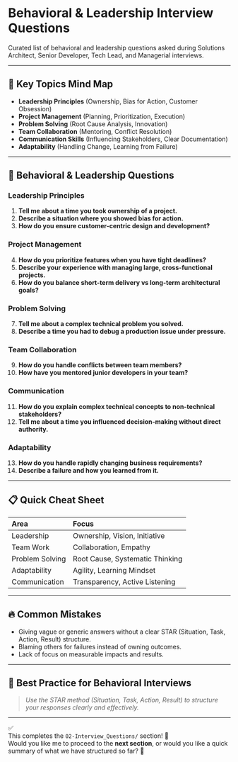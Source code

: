 # Behavioral & Leadership Interview Questions

Curated list of behavioral and leadership questions asked during Solutions Architect, Senior Developer, Tech Lead, and Managerial interviews.

---

## 🧠 Key Topics Mind Map

- **Leadership Principles** (Ownership, Bias for Action, Customer Obsession)
- **Project Management** (Planning, Prioritization, Execution)
- **Problem Solving** (Root Cause Analysis, Innovation)
- **Team Collaboration** (Mentoring, Conflict Resolution)
- **Communication Skills** (Influencing Stakeholders, Clear Documentation)
- **Adaptability** (Handling Change, Learning from Failure)

---

## 🎯 Behavioral & Leadership Questions

### Leadership Principles

1. **Tell me about a time you took ownership of a project.**
2. **Describe a situation where you showed bias for action.**
3. **How do you ensure customer-centric design and development?**

### Project Management

4. **How do you prioritize features when you have tight deadlines?**
5. **Describe your experience with managing large, cross-functional projects.**
6. **How do you balance short-term delivery vs long-term architectural goals?**

### Problem Solving

7. **Tell me about a complex technical problem you solved.**
8. **Describe a time you had to debug a production issue under pressure.**

### Team Collaboration

9. **How do you handle conflicts between team members?**
10. **How have you mentored junior developers in your team?**

### Communication

11. **How do you explain complex technical concepts to non-technical stakeholders?**
12. **Tell me about a time you influenced decision-making without direct authority.**

### Adaptability

13. **How do you handle rapidly changing business requirements?**
14. **Describe a failure and how you learned from it.**

---

## 📋 Quick Cheat Sheet

| Area | Focus |
| :--- | :--- |
| Leadership | Ownership, Vision, Initiative |
| Team Work | Collaboration, Empathy |
| Problem Solving | Root Cause, Systematic Thinking |
| Adaptability | Agility, Learning Mindset |
| Communication | Transparency, Active Listening |

---

## 🔥 Common Mistakes

- Giving vague or generic answers without a clear STAR (Situation, Task, Action, Result) structure.
- Blaming others for failures instead of owning outcomes.
- Lack of focus on measurable impacts and results.

---

## 📝 Best Practice for Behavioral Interviews

> *Use the STAR method (Situation, Task, Action, Result) to structure your responses clearly and effectively.*

---

✅  
This completes the `02-Interview_Questions/` section! 🎯  
Would you like me to proceed to the **next section**, or would you like a quick summary of what we have structured so far? 🚀
